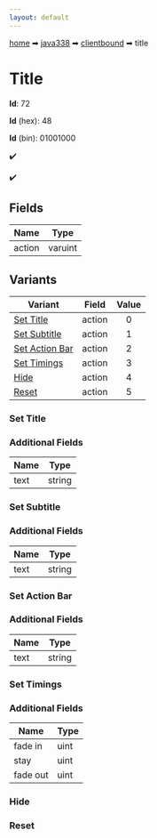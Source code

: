 ```yaml
---
layout: default
---
```


[home](/) ➡ [java338](/protocol/java338) ➡ [clientbound](/protocol/java338/clientbound) ➡ title

# Title

**Id**: 72

**Id** (hex): 48

**Id** (bin): 01001000

✔️

✔️

## Fields

Name | Type
---|---
action | varuint

## Variants

Variant | Field | Value
---|---|:---:
[Set Title](#set_title) | action | 0
[Set Subtitle](#set_subtitle) | action | 1
[Set Action Bar](#set_action_bar) | action | 2
[Set Timings](#set_timings) | action | 3
[Hide](#hide) | action | 4
[Reset](#reset) | action | 5

### Set Title

### Additional Fields

Name | Type
---|---
text | string

### Set Subtitle

### Additional Fields

Name | Type
---|---
text | string

### Set Action Bar

### Additional Fields

Name | Type
---|---
text | string

### Set Timings

### Additional Fields

Name | Type
---|---
fade in | uint
stay | uint
fade out | uint

### Hide

### Reset

